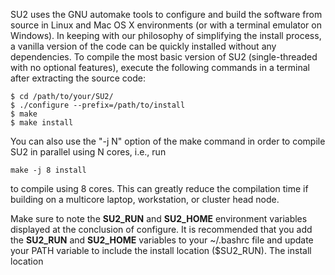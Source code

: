 SU2 uses the GNU automake tools to configure and build the software from source in Linux and Mac OS X environments (or with a terminal emulator on Windows). In keeping with our philosophy of simplifying the install process, a vanilla version of the code can be quickly installed without any dependencies. To compile the most basic version of SU2 (single-threaded with no optional features), execute the following commands in a terminal after extracting the source code: 
```
$ cd /path/to/your/SU2/
$ ./configure --prefix=/path/to/install
$ make
$ make install
```
You can also use the "-j N" option of the make command in order to compile SU2 in parallel using N cores, i.e., run
```
make -j 8 install
```
to compile using 8 cores. This can greatly reduce the compilation time if building on a multicore laptop, workstation, or cluster head node. 

Make sure to note the **SU2_RUN** and **SU2_HOME** environment variables displayed at the conclusion of configure. It is recommended that you add the **SU2_RUN** and **SU2_HOME** variables to your ~/.bashrc file and update your PATH variable to include the install location ($SU2_RUN). The install location
